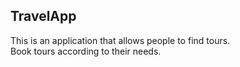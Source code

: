 ## TravelApp
This is an application that allows people to find tours.<br> 
Book tours according to their needs.
